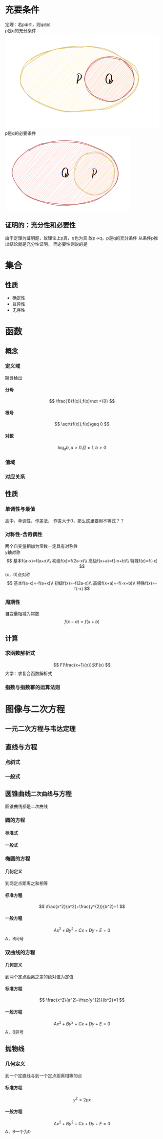 # 充要条件
定理：若p`条件`，则q`结论`  
p是q的充分条件
![Alt text](images/AM_ep0_image.png)
p是q的必要条件  
![Alt text](images/AM_ep0_image-1.png)
## 证明的：充分性和必要性
由于定理为证明题，故理论上p真，q也为真
故p→q，p是q的充分条件
从条件p推出结论就是充分性证明。
而必要性则说的是
# 集合
## 性质
- 确定性
- 互异性
- 无序性
# 函数
## 概念
### 定义域
隐含给出
#### 分母
$$
\frac{1}{f(x)},f(x)\not ={0}
$$
#### 根号
$$
\sqrt{f(x)},f(x)\geq 0
$$
#### 对数
$$
\log_{a}b,a>0且\not ={1},b>0
$$
### 值域
### 对应关系
## 性质
### 单调性与最值
高中，单调性，作差法，
作差大于0，那么这里要用不等式？？
### **对称性**-含奇偶性
两个自变量相加为常数一定具有对称性  
y轴对称
$$
基本f(a-x)=f(a+x)\\
初级f(x)=f(2a-x)\\
高级f(x+a)=f(-x+b)\\
特殊f(x)=f(-x)
$$
(x，0)点对称
$$
基本f(a-x)=-f(a+x)\\
初级f(x)=-f(2a-x)\\
高级f(x+a)=-f(-x+b)\\
特殊f(x)=-f(-x)
$$
### 周期性
自变量相减为常数
$$
f(x-a)=f(x+b)
$$
## 计算
### 求函数解析式
$$
F(\frac{x+1}{x})求F(x)
$$
大学：求复合函数解析式
### 指数与指数幂的运算法则

# 图像与二次方程
## 一元二次方程与韦达定理
## 直线与方程
### 点斜式
### 一般式
## 圆锥曲线`二次曲线`与方程
圆锥曲线都是二次曲线
### 圆的方程
#### 标准式
#### 一般式
### 椭圆的方程
#### 几何定义
到两定点距离之和相等
#### 标准方程
$$
\frac{x^2}{a^2}+\frac{y^{2}}{b^2}=1
$$
#### 一般方程
$$
Ax^2+By^2+Cx+Dy+E=0
$$
A，B同号
### 双曲线的方程
#### 几何定义
到两个定点距离之差的绝对值为定值 
#### 标准方程
$$
\frac{x^2}{a^2}-\frac{y^{2}}{b^2}=1
$$
#### 一般方程
$$
Ax^2+By^2+Cx+Dy+E=0
$$
A，B异号
## 抛物线
### 几何定义
到一个定直线与到一个定点距离相等的点
#### 标准方程
$$
y^2=2px
$$
#### 一般方程
$$
Ax^2+By^2+Cx+Dy+E=0
$$
A，B一个为0